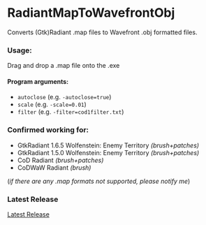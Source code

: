 # RadiantMapToWavefrontObj
Converts (Gtk)Radiant .map files to Wavefront .obj formatted files.

### Usage:
Drag and drop a .map file onto the .exe

#### Program arguments:
- `autoclose` (e.g. `-autoclose=true`)
- `scale` (e.g. `-scale=0.01`)
- `filter` (e.g. `-filter=cod1filter.txt`)

### Confirmed working for:
- GtkRadiant 1.6.5 Wolfenstein: Enemy Territory *(brush+patches)*
- GtkRadiant 1.5.0 Wolfenstein: Enemy Territory *(brush+patches)*
- CoD Radiant *(brush+patches)*
- CoDWaW Radiant *(brush)*

(*if there are any .map formats not supported, please notify me*)  

### Latest Release
[Latest Release](https://github.com/CptWesley/RadiantMapToWavefrontObj/releases/latest)

